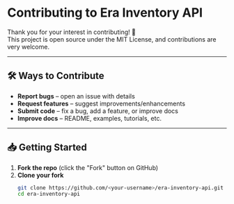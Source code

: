 # Contributing to Era Inventory API

Thank you for your interest in contributing! 🎉  
This project is open source under the MIT License, and contributions are very welcome.

---

## 🛠 Ways to Contribute

- **Report bugs** – open an issue with details
- **Request features** – suggest improvements/enhancements
- **Submit code** – fix a bug, add a feature, or improve docs
- **Improve docs** – README, examples, tutorials, etc.

---

## 📥 Getting Started

1. **Fork the repo** (click the "Fork" button on GitHub)
2. **Clone your fork**
   ```bash
   git clone https://github.com/<your-username>/era-inventory-api.git
   cd era-inventory-api
